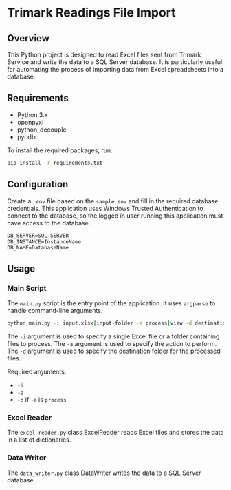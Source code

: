 # Trimark Readings File Import

## Overview

This Python project is designed to read Excel files sent from Trimark Service 
and write the data to a SQL Server database. It is particularly useful 
for automating the process of importing data from Excel spreadsheets into a database.

## Requirements

- Python 3.x
- openpyxl
- python_decouple
- pyodbc

To install the required packages, run:

```bash
pip install -r requirements.txt
```

## Configuration

Create a `.env` file based on the `sample.env` and fill 
in the required database credentials.  This application uses 
Windows Trusted Authentication to connect to the database, so 
the logged in user running this application must have access
to the database.

``` .env
DB_SERVER=SQL-SERVER
DB_INSTANCE=InstanceName
DB_NAME=DatabaseName
```

## Usage

### Main Script

The `main.py` script is the entry point of the application. It uses `argparse` to handle command-line arguments.

``` bash
python main.py -i input.xlsx|input-folder -a process|view -d destination_folder
```

The `-i` argument is used to specify a single Excel file or a folder containing files to process. 
The `-a` argument is used to specify the action to perform. 
The `-d` argument is used to specify the destination folder for the processed files.  

Required arguments:
* `-i`
* `-a`
* `-d` if `-a` is `process`

### Excel Reader

The `excel_reader.py` class ExcelReader reads Excel files and stores the data in a list of dictionaries.

### Data Writer

The `data_writer.py` class DataWriter writes the data to a SQL Server database.

